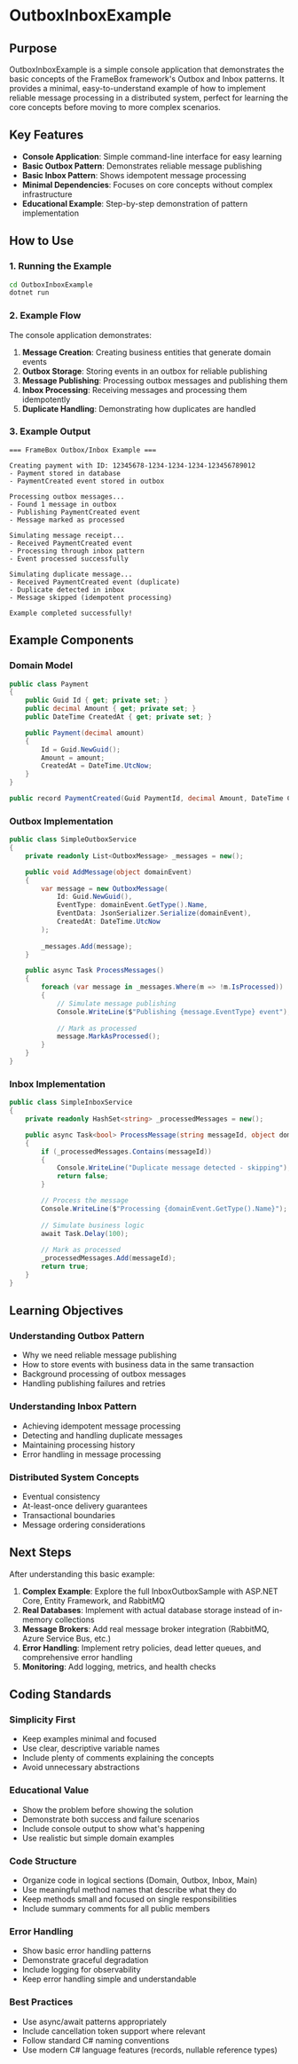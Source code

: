 # OutboxInboxExample

## Purpose

OutboxInboxExample is a simple console application that demonstrates the basic concepts of the FrameBox framework's Outbox and Inbox patterns. It provides a minimal, easy-to-understand example of how to implement reliable message processing in a distributed system, perfect for learning the core concepts before moving to more complex scenarios.

## Key Features

- **Console Application**: Simple command-line interface for easy learning
- **Basic Outbox Pattern**: Demonstrates reliable message publishing
- **Basic Inbox Pattern**: Shows idempotent message processing
- **Minimal Dependencies**: Focuses on core concepts without complex infrastructure
- **Educational Example**: Step-by-step demonstration of pattern implementation

## How to Use

### 1. Running the Example

```bash
cd OutboxInboxExample
dotnet run
```

### 2. Example Flow

The console application demonstrates:

1. **Message Creation**: Creating business entities that generate domain events
2. **Outbox Storage**: Storing events in an outbox for reliable publishing
3. **Message Publishing**: Processing outbox messages and publishing them
4. **Inbox Processing**: Receiving messages and processing them idempotently
5. **Duplicate Handling**: Demonstrating how duplicates are handled

### 3. Example Output

```
=== FrameBox Outbox/Inbox Example ===

Creating payment with ID: 12345678-1234-1234-1234-123456789012
- Payment stored in database
- PaymentCreated event stored in outbox

Processing outbox messages...
- Found 1 message in outbox
- Publishing PaymentCreated event
- Message marked as processed

Simulating message receipt...
- Received PaymentCreated event
- Processing through inbox pattern
- Event processed successfully

Simulating duplicate message...
- Received PaymentCreated event (duplicate)
- Duplicate detected in inbox
- Message skipped (idempotent processing)

Example completed successfully!
```

## Example Components

### Domain Model

```csharp
public class Payment
{
    public Guid Id { get; private set; }
    public decimal Amount { get; private set; }
    public DateTime CreatedAt { get; private set; }

    public Payment(decimal amount)
    {
        Id = Guid.NewGuid();
        Amount = amount;
        CreatedAt = DateTime.UtcNow;
    }
}

public record PaymentCreated(Guid PaymentId, decimal Amount, DateTime CreatedAt);
```

### Outbox Implementation

```csharp
public class SimpleOutboxService
{
    private readonly List<OutboxMessage> _messages = new();

    public void AddMessage(object domainEvent)
    {
        var message = new OutboxMessage(
            Id: Guid.NewGuid(),
            EventType: domainEvent.GetType().Name,
            EventData: JsonSerializer.Serialize(domainEvent),
            CreatedAt: DateTime.UtcNow
        );
        
        _messages.Add(message);
    }

    public async Task ProcessMessages()
    {
        foreach (var message in _messages.Where(m => !m.IsProcessed))
        {
            // Simulate message publishing
            Console.WriteLine($"Publishing {message.EventType} event");
            
            // Mark as processed
            message.MarkAsProcessed();
        }
    }
}
```

### Inbox Implementation

```csharp
public class SimpleInboxService
{
    private readonly HashSet<string> _processedMessages = new();

    public async Task<bool> ProcessMessage(string messageId, object domainEvent)
    {
        if (_processedMessages.Contains(messageId))
        {
            Console.WriteLine("Duplicate message detected - skipping");
            return false;
        }

        // Process the message
        Console.WriteLine($"Processing {domainEvent.GetType().Name}");
        
        // Simulate business logic
        await Task.Delay(100);
        
        // Mark as processed
        _processedMessages.Add(messageId);
        return true;
    }
}
```

## Learning Objectives

### Understanding Outbox Pattern
- Why we need reliable message publishing
- How to store events with business data in the same transaction
- Background processing of outbox messages
- Handling publishing failures and retries

### Understanding Inbox Pattern
- Achieving idempotent message processing
- Detecting and handling duplicate messages
- Maintaining processing history
- Error handling in message processing

### Distributed System Concepts
- Eventual consistency
- At-least-once delivery guarantees
- Transactional boundaries
- Message ordering considerations

## Next Steps

After understanding this basic example:

1. **Complex Example**: Explore the full InboxOutboxSample with ASP.NET Core, Entity Framework, and RabbitMQ
2. **Real Databases**: Implement with actual database storage instead of in-memory collections
3. **Message Brokers**: Add real message broker integration (RabbitMQ, Azure Service Bus, etc.)
4. **Error Handling**: Implement retry policies, dead letter queues, and comprehensive error handling
5. **Monitoring**: Add logging, metrics, and health checks

## Coding Standards

### Simplicity First
- Keep examples minimal and focused
- Use clear, descriptive variable names
- Include plenty of comments explaining the concepts
- Avoid unnecessary abstractions

### Educational Value
- Show the problem before showing the solution
- Demonstrate both success and failure scenarios
- Include console output to show what's happening
- Use realistic but simple domain examples

### Code Structure
- Organize code in logical sections (Domain, Outbox, Inbox, Main)
- Use meaningful method names that describe what they do
- Keep methods small and focused on single responsibilities
- Include summary comments for all public members

### Error Handling
- Show basic error handling patterns
- Demonstrate graceful degradation
- Include logging for observability
- Keep error handling simple and understandable

### Best Practices
- Use async/await patterns appropriately
- Include cancellation token support where relevant
- Follow standard C# naming conventions
- Use modern C# language features (records, nullable reference types)